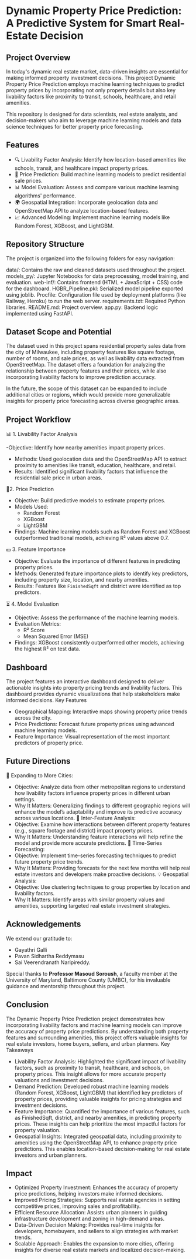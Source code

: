 # Dynamic Property Price Prediction: A Predictive System for Smart Real-Estate Decision

## Project Overview
In today's dynamic real estate market, data-driven insights are essential for making informed property investment decisions. This project Dynamic Property Price Prediction employs machine learning techniques to predict property prices by incorporating not only property details but also key livability factors like proximity to transit, schools, healthcare, and retail amenities.

This repository is designed for data scientists, real estate analysts, and decision-makers who aim to leverage machine learning models and data science techniques for better property price forecasting.

## Features

- 🔍 Livability Factor Analysis: Identify how location-based amenities like schools, transit, and healthcare impact property prices.
- 🤖 Price Prediction: Build machine learning models to predict residential sale prices.
- 📊 Model Evaluation: Assess and compare various machine learning algorithms' performance.
- 🌍 Geospatial Integration: Incorporate geolocation data and OpenStreetMap API to analyze location-based features.
- 📈 Advanced Modeling: Implement machine learning models like Random Forest, XGBoost, and LightGBM.

## Repository Structure
The project is organized into the following folders for easy navigation:

 data/: Contains the raw and cleaned datasets used throughout the project.
 models_py/: Jupyter Notebooks for data preprocessing, model training, and evaluation.
 web-inf/: Contains frontend (HTML + JavaScript + CSS) code for the dashboard.
 HGBR_Pipeline.pkl: Serialized model pipeline exported using joblib.
 Procfile: Configuration file used by deployment platforms (like Railway, Heroku) to run the web server.
 requirements.txt: Required Python libraries.
 README.md: Project overview.
 app.py: Backend logic implemented using FastAPI.

## Dataset Scope and Potential
The dataset used in this project spans residential property sales data from the city of Milwaukee, including property features like square footage, number of rooms, and sale prices, as well as livability data extracted from OpenStreetMap. The dataset offers a foundation for analyzing the relationship between property features and their prices, while also incorporating livability factors to improve prediction accuracy.

In the future, the scope of this dataset can be expanded to include additional cities or regions, which would provide more generalizable insights for property price forecasting across diverse geographic areas.

## Project Workflow

📊 1. Livability Factor Analysis

-Objective: Identify how nearby amenities impact property prices.
- Methods: Used geolocation data and the OpenStreetMap API to extract proximity to amenities like transit, education, healthcare, and retail.
- Results: Identified significant livability factors that influence the residential sale price in urban areas.

🤖2. Price Prediction

- Objective: Build predictive models to estimate property prices.
- Models Used:
  - Random Forest
  - XGBoost
  - LightGBM
- Findings: Machine learning models such as Random Forest and XGBoost outperformed traditional models, achieving R² values above 0.7.

💵 3. Feature Importance

- Objective: Evaluate the importance of different features in predicting property prices.
- Methods: Generated feature importance plots to identify key predictors, including property size, location, and nearby amenities.
- Results: Features like `FinishedSqft` and district were identified as top predictors.

⏳ 4. Model Evaluation

- Objective: Assess the performance of the machine learning models.
- Evaluation Metrics: 
  - R² Score
  - Mean Squared Error (MSE)
- Findings: XGBoost consistently outperformed other models, achieving the highest R² on test data.

## Dashboard
The project features an interactive dashboard designed to deliver actionable insights into property pricing trends and livability factors. This dashboard provides dynamic visualizations that help stakeholders make informed decisions.
Key Features
-	Geographical Mapping: Interactive maps showing property price trends across the city.
-	Price Predictions: Forecast future property prices using advanced machine learning models.
-	Feature Importance: Visual representation of the most important predictors of property price.

## Future Directions
🌟 Expanding to More Cities:
-	Objective: Analyze data from other metropolitan regions to understand how livability factors influence property prices in different urban settings.
-	Why It Matters: Generalizing findings to different geographic regions will enhance the model’s adaptability and improve its predictive accuracy across various locations.
🔗 Inter-Feature Analysis:
-	Objective: Examine how interactions between different property features (e.g., square footage and district) impact property prices.
-	Why It Matters: Understanding feature interactions will help refine the model and provide more accurate predictions.
🎯 Time-Series Forecasting:
-	Objective: Implement time-series forecasting techniques to predict future property price trends.
-	Why It Matters: Providing forecasts for the next few months will help real estate investors and developers make proactive decisions.
💡 Geospatial Analysis:
-	Objective: Use clustering techniques to group properties by location and livability factors.
-	Why It Matters: Identify areas with similar property values and amenities, supporting targeted real estate investment strategies.

## Acknowledgements
We extend our gratitude to:
- Gayathri Galli
- Pavan Sidhartha Reddymasu
- Sai Veerendranath Naripireddy.

Special thanks to **Professor Masoud Soroush**, a faculty member at the University of Maryland, Baltimore County (UMBC), for his invaluable guidance and mentorship throughout this project.

## Conclusion
The Dynamic Property Price Prediction project demonstrates how incorporating livability factors and machine learning models can improve the accuracy of property price predictions. By understanding both property features and surrounding amenities, this project offers valuable insights for real estate investors, home buyers, sellers, and urban planners.
Key Takeaways
-	Livability Factor Analysis: Highlighted the significant impact of livability factors, such as proximity to transit, healthcare, and schools, on property prices. This insight allows for more accurate property valuations and investment decisions.
-	Demand Prediction: Developed robust machine learning models (Random Forest, XGBoost, LightGBM) that identified key predictors of property prices, providing valuable insights for pricing strategies and investment decisions.
-	Feature Importance: Quantified the importance of various features, such as FinishedSqft, district, and nearby amenities, in predicting property prices. These insights can help prioritize the most impactful factors for property valuation.
-	Geospatial Insights: Integrated geospatial data, including proximity to amenities using the OpenStreetMap API, to enhance property price predictions. This enables location-based decision-making for real estate investors and urban planners.

## Impact
-	Optimized Property Investment: Enhances the accuracy of property price predictions, helping investors make informed decisions.
-	Improved Pricing Strategies: Supports real estate agencies in setting competitive prices, improving sales and profitability.
-	Efficient Resource Allocation: Assists urban planners in guiding infrastructure development and zoning in high-demand areas.
-	Data-Driven Decision Making: Provides real-time insights for developers, homebuyers, and sellers to align strategies with market trends.
-	Scalable Approach: Enables the expansion to more cities, offering insights for diverse real estate markets and localized decision-making.

